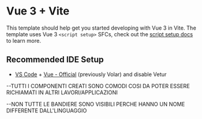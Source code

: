 # Vue 3 + Vite

This template should help get you started developing with Vue 3 in Vite. The template uses Vue 3 `<script setup>` SFCs, check out the [script setup docs](https://v3.vuejs.org/api/sfc-script-setup.html#sfc-script-setup) to learn more.

## Recommended IDE Setup

- [VS Code](https://code.visualstudio.com/) + [Vue - Official](https://marketplace.visualstudio.com/items?itemName=Vue.volar) (previously Volar) and disable Vetur

--TUTTI I COMPONENTI CREATI SONO COMODI COSI DA POTER ESSERE RICHIAMATI IN ALTRI LAVORI/APPLICAZIONI

--NON TUTTE LE BANDIERE SONO VISIBILI PERCHE HANNO UN NOME DIFFERENTE DALL'LINGUAGGIO

